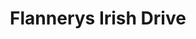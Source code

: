 ---
title: "Flannerys Irish Drive"
address: "Mr Gerry Flannery, 11, Drum Crescent, Knock, Co. Mayo"
tel: "+353 (0)87 642 2313"
county: "Mayo"
category: "Bus Services"
type: "Content"
lat: "53.796241760253906"
lng: "-8.916584968566895"
---